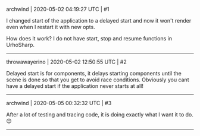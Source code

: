 archwind | 2020-05-02 04:19:27 UTC | #1

I changed start of the application to a delayed start and now it won't render even when I restart it with new opts.

How does it work? I do not have start, stop and resume functions in UrhoSharp.

-------------------------

throwawayerino | 2020-05-02 12:50:55 UTC | #2

Delayed start is for components, it delays starting components until the scene is done so that you get to avoid race conditions. Obviously you cant have a delayed start if the application never starts at all!

-------------------------

archwind | 2020-05-05 00:32:32 UTC | #3

After a lot of testing and tracing code, it is doing exactly what I want it to do. :blush:

-------------------------

